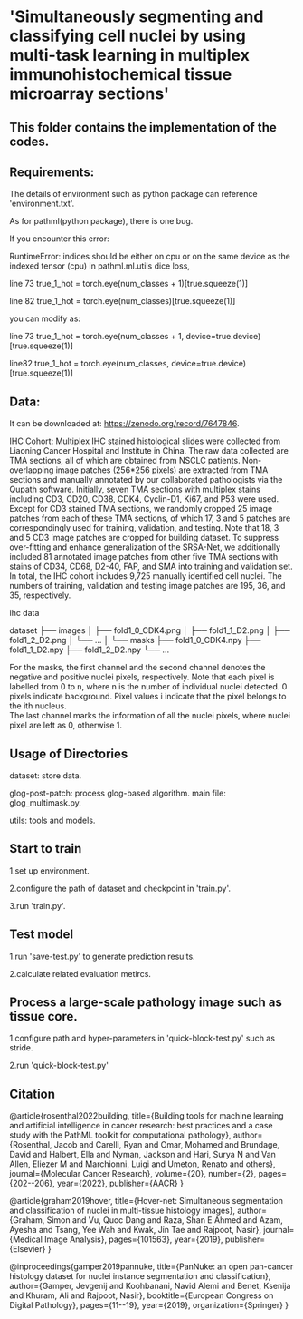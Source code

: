 # 'Simultaneously segmenting and classifying cell nuclei by using multi-task learning in multiplex immunohistochemical tissue microarray sections'
## This folder contains the implementation of the codes.

## Requirements: 
The details of environment such as python package can reference 'environment.txt'.

As for pathml(python package), there is one bug.

If you encounter this error:

RuntimeError: indices should be either on cpu or on the same device as the indexed tensor (cpu)
in pathml.ml.utils dice loss,

line 73 true_1_hot = torch.eye(num_classes + 1)[true.squeeze(1)]

line 82 true_1_hot = torch.eye(num_classes)[true.squeeze(1)]

you can modify as:

line 73 true_1_hot = torch.eye(num_classes + 1, device=true.device)[true.squeeze(1)]

line82 true_1_hot = torch.eye(num_classes, device=true.device)[true.squeeze(1)]
## Data:

It can be downloaded at: https://zenodo.org/record/7647846.

IHC Cohort: Multiplex IHC stained histological slides were collected from Liaoning Cancer Hospital and Institute in China. The raw data collected are TMA sections, all of which are obtained from NSCLC patients. Non-overlapping image patches (256*256 pixels) are extracted from TMA sections and manually annotated by our collaborated pathologists via the Qupath software. Initially, seven TMA sections with multiplex stains including CD3, CD20, CD38, CDK4, Cyclin-D1, Ki67, and P53 were used. Except for CD3 stained TMA sections, we randomly cropped 25 image patches from each of these TMA sections, of which 17, 3 and 5 patches are correspondingly used for training, validation, and testing. Note that 18, 3 and 5 CD3 image patches are cropped for building dataset. To suppress over-fitting and enhance generalization of the SRSA-Net, we additionally included 81 annotated image patches from other five TMA sections with stains of CD34, CD68, D2-40, FAP, and SMA into training and validation set. In total, the IHC cohort includes 9,725 manually identified cell nuclei. The numbers of training, validation and testing image patches are 195, 36, and 35, respectively.


ihc data

   dataset
   ├── images
   │   ├── fold1_0_CDK4.png
   │   ├── fold1_1_D2.png
   │   ├── fold1_2_D2.png
   │   └── ...
   │
   └── masks
       ├── fold1_0_CDK4.npy
       ├── fold1_1_D2.npy
       ├── fold1_2_D2.npy
       └── ...

For the masks, the first channel and the second channel denotes the negative and positive
nuclei pixels, respectively. Note that each pixel is labelled from 0 to n, where n is the
number of individual nuclei detected. 0 pixels indicate background. Pixel values i indicate that the pixel belongs to the ith nucleus.  
The last channel marks the information of all the nuclei pixels, where nuclei pixel are left as 0, otherwise 1.

## Usage of Directories
dataset: store data.

glog-post-patch: process glog-based algorithm. main file: glog_multimask.py.

utils: tools and models.

## Start to train
1.set up environment.

2.configure the path of dataset and checkpoint in 'train.py'.

3.run 'train.py'.

## Test model
1.run 'save-test.py' to generate prediction results. 

2.calculate related evaluation metircs.

## Process a large-scale pathology image such as tissue core.
1.configure path and hyper-parameters in 'quick-block-test.py' such as stride.

2.run 'quick-block-test.py'

## Citation

@article{rosenthal2022building,
  title={Building tools for machine learning and artificial intelligence in cancer research: best practices and a case study with the PathML toolkit for computational pathology},
  author={Rosenthal, Jacob and Carelli, Ryan and Omar, Mohamed and Brundage, David and Halbert, Ella and Nyman, Jackson and Hari, Surya N and Van Allen, Eliezer M and Marchionni, Luigi and Umeton, Renato and others},
  journal={Molecular Cancer Research},
  volume={20},
  number={2},
  pages={202--206},
  year={2022},
  publisher={AACR}
}

@article{graham2019hover,
  title={Hover-net: Simultaneous segmentation and classification of nuclei in multi-tissue histology images},
  author={Graham, Simon and Vu, Quoc Dang and Raza, Shan E Ahmed and Azam, Ayesha and Tsang, Yee Wah and Kwak, Jin Tae and Rajpoot, Nasir},
  journal={Medical Image Analysis},
  pages={101563},
  year={2019},
  publisher={Elsevier}
}

@inproceedings{gamper2019pannuke,
  title={PanNuke: an open pan-cancer histology dataset for nuclei instance segmentation and classification},
  author={Gamper, Jevgenij and Koohbanani, Navid Alemi and Benet, Ksenija and Khuram, Ali and Rajpoot, Nasir},
  booktitle={European Congress on Digital Pathology},
  pages={11--19},
  year={2019},
  organization={Springer}
}
